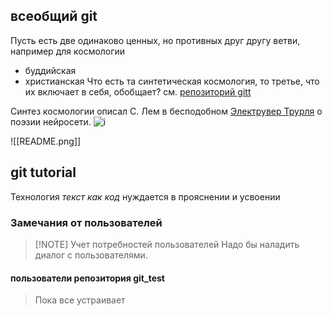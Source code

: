 ## всеобщий git
Пусть есть две одинаково ценных, но противных друг другу ветви, например для космологии
- буддийская
- христианская
Что есть та синтетическая космология, то третье, что их включает в себя, обобщает? см. [репозиторий gitt](git@github.com:mbrzn/gitt.git)

Синтез космологии описал С. Лем в бесподобном [Электрувер Трурля](https://youtu.be/7LDNN5RFpB8?t=6392) о поэзии нейросети. ![i](https://avatars.mds.yandex.net/i?id=6dc8fb9398291c1114c68af8dd7a692f-5235227-images-thumbs&n=13)

![[README.png]]
##  git tutorial

Технология *текст как код* нуждается в прояснении и усвоении

### Замечания от пользователей
> [!NOTE] Учет потребностей пользователей
> Надо бы наладить диалог с пользователями. 

#### пользователи репозитория git_test
>Пока все устраивает 
